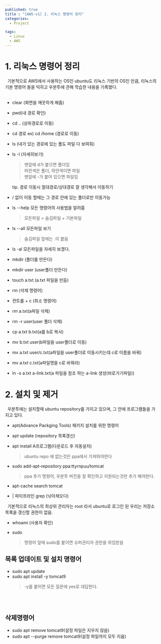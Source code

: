 ```yaml
---
published: true
title : "[AWS-v1] 2. 리눅스 명령어 정리"
categories:
  - Project

tags:
  - Linux
  - AWS
---
```


# 1. 리눅스 명령어 정리
&nbsp; 기본적으로 AWS에서 사용하는 OS인 ubuntu도 리눅스 기반의 OS인 만큼, 리눅스의 기본 명령어 들을 익히고 우분투에 관해 학습한 내용을 기록했다.
<br>
<br>

- clear (화면을 깨끗하게 해줌)
- pwd(내 경로 확인)
- cd .. (상위경로로 이동)
- cd 경로 ex) cd /home (경로로 이동)
- ls (내가 있는 경로에 있는 폴도 파일 다 보여줘)
- ls -l (자세히보기) 
	>  맨앞에 d가 붙으면 폴더임<br>
  	> 파란색은 폴더, 하얀색이면 파일<br>
  	> 맨앞에 -가 붙어 있으면 파일임


  tip. 경로 이동시 절대경로/상대경로 잘 생각해서 이동하기
- / 없이 이동 할때는 그 경로 안에 있는 폴더로만 이동가능
- ls --help  모든 명령어의 사용법을 알려줌
	> 모든파일 = 숨김파일 + 기본파일
- ls --all 모든파일 보기 
	> 	숨김파일 앞에는 .이 붙음
- ls -al 모든파일을 자세히 보겠다.
-  mkdir (폴더를 만든다)
-  mkdir user (user폴더 만든다)
-  touch a.txt (a.txt 파일을 만듬)
-  rm (삭제 명령어)
-  컨트롤 + c (취소 명령어)
-  rm a.txt(a파일 삭제)
-  rm -r user(user 폴더 삭제)
-  cp a.txt b.txt(a를 b로 복사)
-  mv b.txt user(b파일을 user폴더로 이동)
-  mv a.txt user/c.txt(a파일을 user폴더로 이동시키는데 c로 이름을 바꿔)
-  mv a.txt c.txt(a파일명을 c로 바꿔라)
-  ln -s a.txt a-link.txt(a 파일을 참조 하는 a-link 생성(바로가기파일)) 


# 2. 설치 및 제거
&nbsp; 우분투에는 설치할때 ubuntu repository를 가지고 있으며, 그 안에 프로그램들을 가지고 있다. 

- apt(Advance Packging Tools) 패키지 설치를 위한 명령어

- apt update (repository 목록갱신)
- apt install A프로그램(다운로드 후 자동설치)
  > ubuntu repo 에 없는것은 ppa에서 가져와야한다

- sudo add-apt-repository ppa:ttyrnpuu/tomcat
	> ppa 추가 명령어, 우분투 버전을 잘 확인하고 지원되는것만 추가 해야한다.
- apt-cache search tomcat
- | 파이프라인 grep (낚아채오다)
  
&nbsp; 기본적으로 리눅스의 최상위 관리자는 root 라서 ubuntu로 로그인 된 우리는 저장소 목록을 갱신할 권한이 없음.

 - whoami (사용자 확인)

- sudo
	> 명령어 앞에 sudo를 붙이면 슈퍼관리자 권한을 위임받음

## 목록 업데이트 및 설치 명령어

- sudo apt update
- sudo apt install -y tomcat9
	> -y를 붙이면 모든 질문에 yes로 대답한다.

<br>
<br>

## 삭제명령어
- sudo apt remove tomcat9(설정 파일은 지우지 않음)
- sudo apt --purge remove tomcat9(설정 파일까지 모두 지움)


